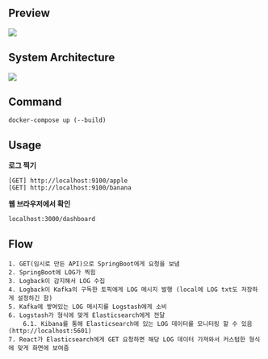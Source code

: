 ## Preview

<img src = "https://github.com/rlatkd/monitoring-system/blob/main/assets/preview.png">

## System Architecture

<img src = "https://github.com/rlatkd/monitoring-system/blob/main/assets/system-architecture.png">

## Command

```
docker-compose up (--build)
```

## Usage

**로그 찍기**

```
[GET] http://localhost:9100/apple
[GET] http://localhost:9100/banana
```

**웹 브라우저에서 확인**

```
localhost:3000/dashboard
```

## Flow

```
1. GET(임시로 만든 API)으로 SpringBoot에게 요청을 보냄
2. SpringBoot에 LOG가 찍힘
3. Logback이 감지해서 LOG 수집
4. Logback이 Kafka의 구독한 토픽에게 LOG 메시지 발행 (local에 LOG txt도 저장하게 설정하긴 함)
5. Kafka에 쌓여있는 LOG 메시지를 Logstash에게 소비
6. Logstash가 형식에 맞게 Elasticsearch에게 전달
    6.1. Kibana를 통해 Elasticsearch에 있는 LOG 데이터를 모니터링 할 수 있음 (http://localhost:5601)
7. React가 Elasticsearch에게 GET 요청하면 해당 LOG 데이터 가져와서 커스텀한 형식에 맞게 화면에 보여줌
```